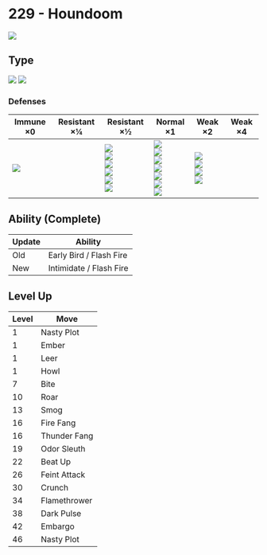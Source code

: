 # 229 - Houndoom
![][229]

## Type

![][dark]  ![][fire]

### Defenses

Immune ×0        | Resistant ×¼ | Resistant ×½                                                                          | Normal ×1                                                                                                     | Weak ×2                                                        | Weak ×4 | 
---              | ---          | ---                                                                                   | ---                                                                                                           | ---                                                            | ---     | 
![][psychic]<br> |              | ![][ghost]<br> ![][steel]<br> ![][fire]<br> ![][grass]<br> ![][ice]<br> ![][dark]<br> | ![][normal]<br> ![][flying]<br> ![][poison]<br> ![][bug]<br> ![][electric]<br> ![][dragon]<br> ![][fairy]<br> | ![][fighting]<br> ![][ground]<br> ![][rock]<br> ![][water]<br> |         | 

## Ability (Complete)

Update | Ability                 | 
---    | ---                     | 
Old    | Early Bird / Flash Fire | 
New    | Intimidate / Flash Fire | 

## Level Up

Level | Move         | 
---   | ---          | 
1     | Nasty Plot   | 
1     | Ember        | 
1     | Leer         | 
1     | Howl         | 
7     | Bite         | 
10    | Roar         | 
13    | Smog         | 
16    | Fire Fang    | 
16    | Thunder Fang | 
19    | Odor Sleuth  | 
22    | Beat Up      | 
26    | Feint Attack | 
30    | Crunch       | 
34    | Flamethrower | 
38    | Dark Pulse   | 
42    | Embargo      | 
46    | Nasty Plot   | 

[229]: ../img/pokemon/229.png
[normal]: ../img/types/normal.png
[fire]: ../img/types/fire.png
[fighting]: ../img/types/fighting.png
[water]: ../img/types/water.png
[flying]: ../img/types/flying.png
[grass]: ../img/types/grass.png
[poison]: ../img/types/poison.png
[electric]: ../img/types/electric.png
[ground]: ../img/types/ground.png
[psychic]: ../img/types/psychic.png
[rock]: ../img/types/rock.png
[ice]: ../img/types/ice.png
[bug]: ../img/types/bug.png
[dragon]: ../img/types/dragon.png
[ghost]: ../img/types/ghost.png
[dark]: ../img/types/dark.png
[steel]: ../img/types/steel.png
[fairy]: ../img/types/fairy.png
